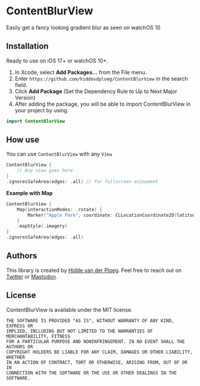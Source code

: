 # ContentBlurView
Easily get a fancy looking gradient blur as seen on watchOS 10



## Installation
Ready to use on iOS 17+ or watchOS 10+.

1. In Xcode, select **Add Packages…** from the File menu.
2. Enter `https://github.com/hiddevdploeg/ContentBlurView` in the search field.
3. Click **Add Package** (Set the Dependency Rule to Up to Next Major Version)
4. After adding the package, you will be able to import ContentBlurView in your project by using.

```swift
import ContentBlurView
```

## How use

You can use `ContentBlurView` with any `View` 

```swift
ContentBlurView {
    // Any view goes here
}
.ignoresSafeArea(edges: .all) // for fullscreen enjoyment

```
**Example with Map**

```swift
ContentBlurView {
    Map(interactionModes: .rotate) {
        Marker("Apple Park", coordinate: CLLocationCoordinate2D(latitude: 37.334268, longitude: -122.008715))
    }
    .mapStyle(.imagery)
}
.ignoresSafeArea(edges: .all)

```

## Authors
This library is created by [Hidde van der Ploeg](https://hidde.design). Feel free to reach out on [Twitter](https://twitter.com/hiddevdploeg) or [Mastodon](https://mastodon.design/@hidde).

## License
ContentBlurView is available under the MIT license.


    THE SOFTWARE IS PROVIDED "AS IS", WITHOUT WARRANTY OF ANY KIND, EXPRESS OR
    IMPLIED, INCLUDING BUT NOT LIMITED TO THE WARRANTIES OF MERCHANTABILITY, FITNESS
    FOR A PARTICULAR PURPOSE AND NONINFRINGEMENT. IN NO EVENT SHALL THE AUTHORS OR
    COPYRIGHT HOLDERS BE LIABLE FOR ANY CLAIM, DAMAGES OR OTHER LIABILITY, WHETHER
    IN AN ACTION OF CONTRACT, TORT OR OTHERWISE, ARISING FROM, OUT OF OR IN
    CONNECTION WITH THE SOFTWARE OR THE USE OR OTHER DEALINGS IN THE SOFTWARE.
